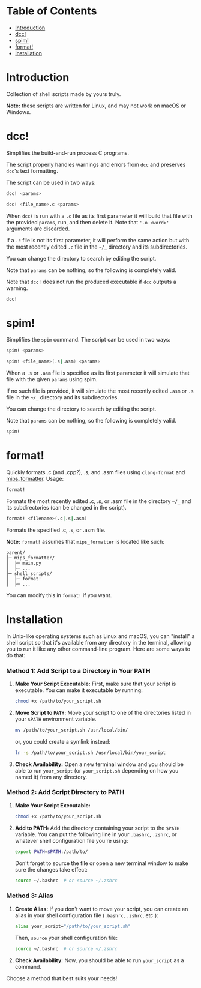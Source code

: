 # Table of Contents

- [Introduction](#introduction)
- [dcc!](#dcc)
- [spim!](#spim)
- [format!](#format)
- [Installation](#installation)


# Introduction
Collection of shell scripts made by yours truly. 

**Note:** these scripts are written for Linux, and may not work on macOS or Windows.


# dcc!
Simplifies the build-and-run process C programs. 

The script properly handles warnings and errors from `dcc` and preserves `dcc`'s text formatting.

The script can be used in two ways:

```bash
dcc! <params>
```

```bash
dcc! <file_name>.c <params>
```
When `dcc!` is run with a `.c` file as its first parameter it will build that file with the provided `params`, run, and then delete it. Note that `'-o <word>'` arguments are discarded. 

If a `.c` file is not its first parameter, it will perform the same action but with the most recently edited `.c` file in the `~/_` directory and its subdirectories. 

You can change the directory to search by editing the script. 

Note that `params` can be nothing, so the following is completely valid.

Note that `dcc!` does not run the produced executable if `dcc` outputs a warning.
```bash
dcc!
```


# spim!
Simplifies the `spim` command. The script can be used in two ways:
```bash
spim! <params>
```

```bash
spim! <file_name>(.s|.asm) <params>
```
When a `.s` or `.asm` file is specified as its first parameter it will simulate that file with the given `params` using spim. 

If no such file is provided, it will simulate the most recently edited `.asm` or `.s` file in the `~/_` directory and its subdirectories. 

You can change the directory to search by editing the script.

Note that `params` can be nothing, so the following is completely valid.
```bash
spim!
```


# format!
Quickly formats .c (and .cpp?), .s, and .asm files using `clang-format` and [mips_formatter](https://github.com/Chinosu/mips_formatter). Usage:
```bash
format!
```
Formats the most recently edited .c, .s, or .asm file in the directory `~/_` and its subdirectories (can be changed in the script).

```bash
format! <filename>(.c|.s|.asm)
```
Formats the specified .c, .s, or .asm file.

**Note:** `format!` assumes that `mips_formatter` is located like such:

```
parent/
├─ mips_formatter/
│  ├─ main.py
│  ├─ ...
├─ shell_scripts/
│  ├─ format!
│  ├─ ...
```
You can modify this in `format!` if you want.




# Installation

In Unix-like operating systems such as Linux and macOS, you can "install" a shell script so that it's available from any directory in the terminal, allowing you to run it like any other command-line program. Here are some ways to do that:

### Method 1: Add Script to a Directory in Your PATH

1. **Make Your Script Executable:** First, make sure that your script is executable. You can make it executable by running:
    ```bash
    chmod +x /path/to/your_script.sh
    ```

2. **Move Script to `PATH`:** Move your script to one of the directories listed in your `$PATH` environment variable.
    ```bash
    mv /path/to/your_script.sh /usr/local/bin/
    ```
   or, you could create a symlink instead:
    ```bash
    ln -s /path/to/your_script.sh /usr/local/bin/your_script
    ```
   
3. **Check Availability:** Open a new terminal window and you should be able to run `your_script` (or `your_script.sh` depending on how you named it) from any directory.

### Method 2: Add Script Directory to PATH

1. **Make Your Script Executable:**
    ```bash
    chmod +x /path/to/your_script.sh
    ```

2. **Add to PATH:** Add the directory containing your script to the `$PATH` variable. You can put the following line in your `.bashrc`, `.zshrc`, or whatever shell configuration file you're using:
    ```bash
    export PATH=$PATH:/path/to/
    ```
   Don't forget to source the file or open a new terminal window to make sure the changes take effect:
    ```bash
    source ~/.bashrc  # or source ~/.zshrc
    ```

### Method 3: Alias

1. **Create Alias:** If you don't want to move your script, you can create an alias in your shell configuration file (`.bashrc`, `.zshrc`, etc.):
    ```bash
    alias your_script="/path/to/your_script.sh"
    ```
   Then, `source` your shell configuration file:
    ```bash
    source ~/.bashrc  # or source ~/.zshrc
    ```

2. **Check Availability:** Now, you should be able to run `your_script` as a command.

Choose a method that best suits your needs!
